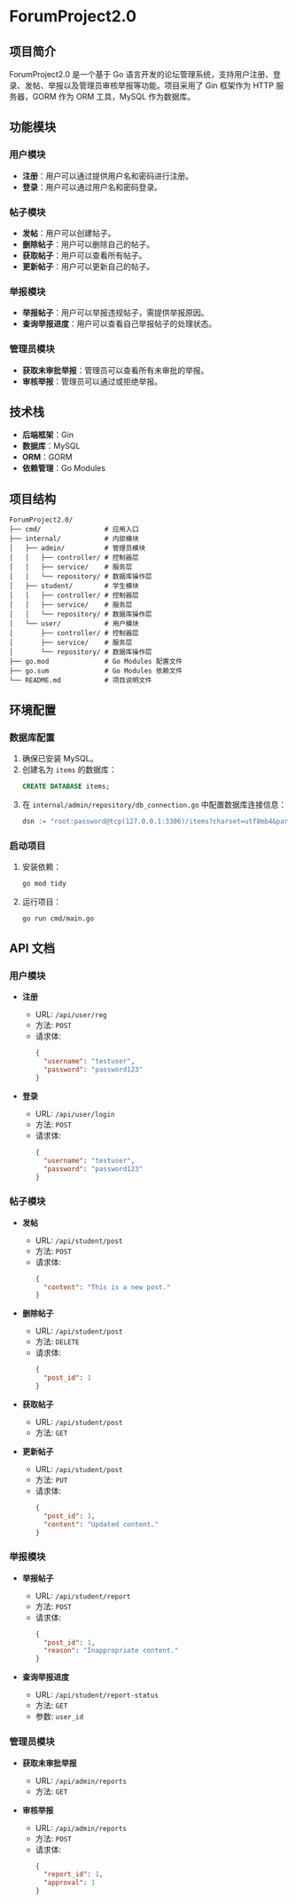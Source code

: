 # ForumProject2.0

## 项目简介
ForumProject2.0 是一个基于 Go 语言开发的论坛管理系统，支持用户注册、登录、发帖、举报以及管理员审核举报等功能。项目采用了 Gin 框架作为 HTTP 服务器，GORM 作为 ORM 工具，MySQL 作为数据库。

## 功能模块

### 用户模块
- **注册**：用户可以通过提供用户名和密码进行注册。
- **登录**：用户可以通过用户名和密码登录。

### 帖子模块
- **发帖**：用户可以创建帖子。
- **删除帖子**：用户可以删除自己的帖子。
- **获取帖子**：用户可以查看所有帖子。
- **更新帖子**：用户可以更新自己的帖子。

### 举报模块
- **举报帖子**：用户可以举报违规帖子，需提供举报原因。
- **查询举报进度**：用户可以查看自己举报帖子的处理状态。

### 管理员模块
- **获取未审批举报**：管理员可以查看所有未审批的举报。
- **审核举报**：管理员可以通过或拒绝举报。

## 技术栈
- **后端框架**：Gin
- **数据库**：MySQL
- **ORM**：GORM
- **依赖管理**：Go Modules

## 项目结构
```
ForumProject2.0/
├── cmd/                # 应用入口
├── internal/           # 内部模块
│   ├── admin/          # 管理员模块
│   │   ├── controller/ # 控制器层
│   │   ├── service/    # 服务层
│   │   └── repository/ # 数据库操作层
│   ├── student/        # 学生模块
│   │   ├── controller/ # 控制器层
│   │   ├── service/    # 服务层
│   │   └── repository/ # 数据库操作层
│   └── user/           # 用户模块
│       ├── controller/ # 控制器层
│       ├── service/    # 服务层
│       └── repository/ # 数据库操作层
├── go.mod              # Go Modules 配置文件
├── go.sum              # Go Modules 依赖文件
└── README.md           # 项目说明文件
```

## 环境配置

### 数据库配置
1. 确保已安装 MySQL。
2. 创建名为 `items` 的数据库：
   ```sql
   CREATE DATABASE items;
   ```
3. 在 `internal/admin/repository/db_connection.go` 中配置数据库连接信息：
   ```go
   dsn := "root:password@tcp(127.0.0.1:3306)/items?charset=utf8mb4&parseTime=True&loc=Local"
   ```

### 启动项目
1. 安装依赖：
   ```bash
   go mod tidy
   ```
2. 运行项目：
   ```bash
   go run cmd/main.go
   ```

## API 文档

### 用户模块
- **注册**
  - URL: `/api/user/reg`
  - 方法: `POST`
  - 请求体:
    ```json
    {
      "username": "testuser",
      "password": "password123"
    }
    ```

- **登录**
  - URL: `/api/user/login`
  - 方法: `POST`
  - 请求体:
    ```json
    {
      "username": "testuser",
      "password": "password123"
    }
    ```

### 帖子模块
- **发帖**
  - URL: `/api/student/post`
  - 方法: `POST`
  - 请求体:
    ```json
    {
      "content": "This is a new post."
    }
    ```

- **删除帖子**
  - URL: `/api/student/post`
  - 方法: `DELETE`
  - 请求体:
    ```json
    {
      "post_id": 1
    }
    ```

- **获取帖子**
  - URL: `/api/student/post`
  - 方法: `GET`

- **更新帖子**
  - URL: `/api/student/post`
  - 方法: `PUT`
  - 请求体:
    ```json
    {
      "post_id": 1,
      "content": "Updated content."
    }
    ```

### 举报模块
- **举报帖子**
  - URL: `/api/student/report`
  - 方法: `POST`
  - 请求体:
    ```json
    {
      "post_id": 1,
      "reason": "Inappropriate content."
    }
    ```

- **查询举报进度**
  - URL: `/api/student/report-status`
  - 方法: `GET`
  - 参数: `user_id`

### 管理员模块
- **获取未审批举报**
  - URL: `/api/admin/reports`
  - 方法: `GET`

- **审核举报**
  - URL: `/api/admin/reports`
  - 方法: `POST`
  - 请求体:
    ```json
    {
      "report_id": 1,
      "approval": 1
    }
    ```

